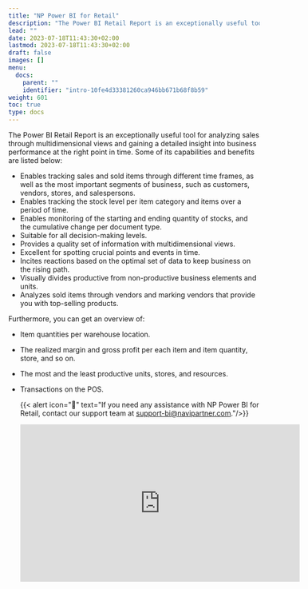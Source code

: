 ```yaml
---
title: "NP Power BI for Retail"
description: "The Power BI Retail Report is an exceptionally useful tool for analyzing sales through multidimensional views and gaining a detailed insight into business performance at the right point in time."
lead: ""
date: 2023-07-18T11:43:30+02:00
lastmod: 2023-07-18T11:43:30+02:00
draft: false
images: []
menu:
  docs:
    parent: ""
    identifier: "intro-10fe4d33381260ca946bb671b68f8b59"
weight: 601
toc: true
type: docs
---
```


The Power BI Retail Report is an exceptionally useful tool for analyzing sales through multidimensional views and gaining a detailed insight into business performance at the right point in time. Some of its capabilities and benefits are listed below:

- Enables tracking sales and sold items through different time frames, as well as the most important segments of business, such as customers, vendors, stores, and salespersons.
- Enables tracking the stock level per item category and items over a period of time.
- Enables monitoring of the starting and ending quantity of stocks, and the cumulative change per document type. 
- Suitable for all decision-making levels.
- Provides a quality set of information with multidimensional views.
- Excellent for spotting crucial points and events in time.
- Incites reactions based on the optimal set of data to keep business on the rising path.
- Visually divides productive from non-productive business elements and units.
- Analyzes sold items through vendors and marking vendors that provide you with top-selling products.

Furthermore, you can get an overview of:

- Item quantities per warehouse location.
- The realized margin and gross profit per each item and item quantity, store, and so on.
- The most and the least productive units, stores, and resources.
- Transactions on the POS.

  {{< alert icon="📝" text="If you need any assistance with NP Power BI for Retail, contact our support team at support-bi@navipartner.com."/>}}

  <iframe width="560" height="315" src="https://www.youtube.com/embed/SMSBVaWlmO8" title="YouTube video player" frameborder="0" allow="accelerometer; autoplay; clipboard-write; encrypted-media; gyroscope; picture-in-picture; web-share" allowfullscreen></iframe>